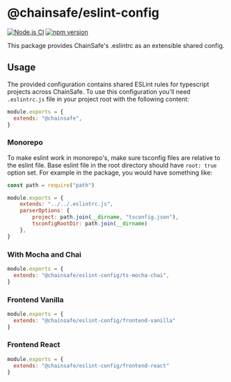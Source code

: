 # @chainsafe/eslint-config

[![Node.js CI](https://github.com/ChainSafe/eslint-config/actions/workflows/ci.yaml/badge.svg?branch=main)](https://github.com/ChainSafe/eslint-config/actions/workflows/ci.yaml)
[![npm version](https://badge.fury.io/js/@chainsafe%2Feslint-config.svg)](https://badge.fury.io/js/@chainsafe%2Feslint-config)

This package provides ChainSafe's .eslintrc as an extensible shared config.

## Usage

The provided configuration contains shared ESLint rules for typescript projects across ChainSafe. To use this configuration you'll need `.eslintrc.js` file in your project root with the following content:

```js
module.exports = {
  extends: "@chainsafe",
}

```

### Monorepo

To make eslint work in monorepo's, make sure tsconfig files are relative to the eslint file.
Base eslint file in the root directory should have `root: true` option set.
For example in the package, you would have something like:

```js
const path = require("path")

module.exports = {
    extends: "../../.eslintrc.js",
    parserOptions: {
        project: path.join(__dirname, "tsconfig.json"),
        tsconfigRootDir: path.join(__dirname)
    },
}
```

### With Mocha and Chai

```js
module.exports = {
  extends: "@chainsafe/eslint-config/ts-mocha-chai",
}
```

### Frontend Vanilla

```js
module.exports = {
  extends: "@chainsafe/eslint-config/frontend-vanilla"
}
```

### Frontend React

```js
module.exports = {
  extends: "@chainsafe/eslint-config/frontend-react"
}
```
